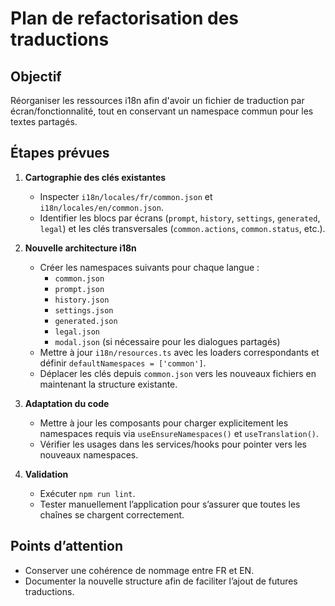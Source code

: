 # Plan de refactorisation des traductions

## Objectif
Réorganiser les ressources i18n afin d'avoir un fichier de traduction par écran/fonctionnalité, tout en conservant un namespace commun pour les textes partagés.

## Étapes prévues
1. **Cartographie des clés existantes**
   - Inspecter `i18n/locales/fr/common.json` et `i18n/locales/en/common.json`.
   - Identifier les blocs par écrans (`prompt`, `history`, `settings`, `generated`, `legal`) et les clés transversales (`common.actions`, `common.status`, etc.).

2. **Nouvelle architecture i18n**
   - Créer les namespaces suivants pour chaque langue :
     - `common.json`
     - `prompt.json`
     - `history.json`
     - `settings.json`
     - `generated.json`
     - `legal.json`
     - `modal.json` (si nécessaire pour les dialogues partagés)
   - Mettre à jour `i18n/resources.ts` avec les loaders correspondants et définir `defaultNamespaces = ['common']`.
   - Déplacer les clés depuis `common.json` vers les nouveaux fichiers en maintenant la structure existante.

3. **Adaptation du code**
   - Mettre à jour les composants pour charger explicitement les namespaces requis via `useEnsureNamespaces()` et `useTranslation()`.
   - Vérifier les usages dans les services/hooks pour pointer vers les nouveaux namespaces.

4. **Validation**
   - Exécuter `npm run lint`.
   - Tester manuellement l’application pour s’assurer que toutes les chaînes se chargent correctement.

## Points d’attention
- Conserver une cohérence de nommage entre FR et EN.
- Documenter la nouvelle structure afin de faciliter l’ajout de futures traductions.

